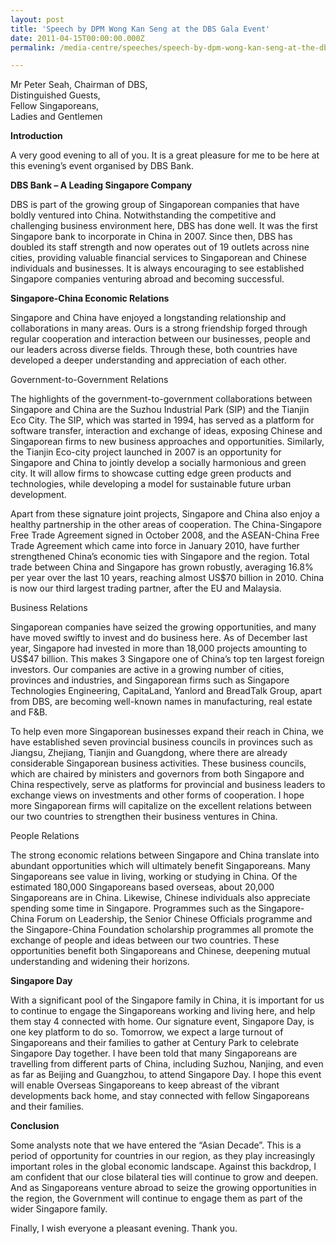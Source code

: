 ```yaml
---
layout: post
title: 'Speech by DPM Wong Kan Seng at the DBS Gala Event'
date: 2011-04-15T00:00:00.000Z
permalink: /media-centre/speeches/speech-by-dpm-wong-kan-seng-at-the-dbs-gala-event/

---
```



Mr Peter Seah, Chairman of DBS,   
Distinguished Guests,  
Fellow Singaporeans,  
Ladies and Gentlemen  

**Introduction**

A very good evening to all of you. It is a great pleasure for me to be here at this evening’s event organised by DBS Bank. 

**DBS Bank – A Leading Singapore Company**

DBS is part of the growing group of Singaporean companies that have boldly ventured into China. Notwithstanding the competitive and challenging business environment here, DBS has done well. It was the first Singapore bank to incorporate in China in 2007. Since then, DBS has doubled its staff strength and now operates out of 19 outlets across nine cities, providing valuable financial services to Singaporean and Chinese individuals and businesses. It is always encouraging to see established Singapore companies venturing abroad and becoming successful. 

**Singapore-China Economic Relations**

Singapore and China have enjoyed a longstanding relationship and collaborations in many areas. Ours is a strong friendship forged through regular cooperation and interaction between our businesses, people and our leaders across diverse fields. Through these, both countries have developed a deeper understanding and appreciation of each other.

Government-to-Government Relations

The highlights of the government-to-government collaborations between Singapore and China are the Suzhou Industrial Park (SIP) and the Tianjin Eco City. The SIP, which was started in 1994, has served as a platform for software transfer, interaction and exchange of ideas, exposing Chinese and Singaporean firms to new business approaches and opportunities. Similarly, the Tianjin Eco-city project launched in 2007 is an opportunity for Singapore and China to jointly develop a socially harmonious and green city. It will allow firms to showcase cutting edge green products and technologies, while developing a model for sustainable future urban development. 

Apart from these signature joint projects, Singapore and China also enjoy a healthy partnership in the other areas of cooperation. The China-Singapore Free Trade Agreement signed in October 2008, and the ASEAN-China Free Trade Agreement which came into force in January 2010, have further strengthened China’s economic ties with Singapore and the region. Total trade between China and Singapore has grown robustly, averaging 16.8% per year over the last 10 years, reaching almost US$70 billion in 2010. China is now our third largest trading partner, after the EU and Malaysia.

Business Relations

Singaporean companies have seized the growing opportunities, and many have moved swiftly to invest and do business here. As of December last year, Singapore had invested in more than 18,000 projects amounting to US$47 billion. This makes 3 Singapore one of China’s top ten largest foreign investors. Our companies are active in a growing number of cities, provinces and industries, and Singaporean firms such as Singapore Technologies Engineering, CapitaLand, Yanlord and BreadTalk Group, apart from DBS, are becoming well-known names in manufacturing, real estate and F&B.

To help even more Singaporean businesses expand their reach in China, we have established seven provincial business councils in provinces such as Jiangsu, Zhejiang, Tianjin and Guangdong, where there are already considerable Singaporean business activities. These business councils, which are chaired by ministers and governors from both Singapore and China respectively, serve as platforms for provincial and business leaders to exchange views on investments and other forms of cooperation. I hope more Singaporean firms will capitalize on the excellent relations between our two countries to strengthen their business ventures in China. 

People Relations

The strong economic relations between Singapore and China translate into abundant opportunities which will ultimately benefit Singaporeans. Many Singaporeans see value in living, working or studying in China. Of the estimated 180,000 Singaporeans based overseas, about 20,000 Singaporeans are in China. Likewise, Chinese individuals also appreciate spending some time in Singapore. Programmes such as the Singapore-China Forum on Leadership, the Senior Chinese Officials programme and the Singapore-China Foundation scholarship programmes all promote the exchange of people and ideas between our two countries. These opportunities benefit both Singaporeans and Chinese, deepening mutual understanding and widening their horizons.

**Singapore Day**

With a significant pool of the Singapore family in China, it is important for us to continue to engage the Singaporeans working and living here, and help them stay 4 connected with home. Our signature event, Singapore Day, is one key platform to do so. Tomorrow, we expect a large turnout of Singaporeans and their families to gather at Century Park to celebrate Singapore Day together. I have been told that many Singaporeans are travelling from different parts of China, including Suzhou, Nanjing, and even as far as Beijing and Guangzhou, to attend Singapore Day. I hope this event will enable Overseas Singaporeans to keep abreast of the vibrant developments back home, and stay connected with fellow Singaporeans and their families. 

**Conclusion**

Some analysts note that we have entered the “Asian Decade”. This is a period of opportunity for countries in our region, as they play increasingly important roles in the global economic landscape. Against this backdrop, I am confident that our close bilateral ties will continue to grow and deepen. And as Singaporeans venture abroad to seize the growing opportunities in the region, the Government will continue to engage them as part of the wider Singapore family. 

Finally, I wish everyone a pleasant evening. Thank you.


